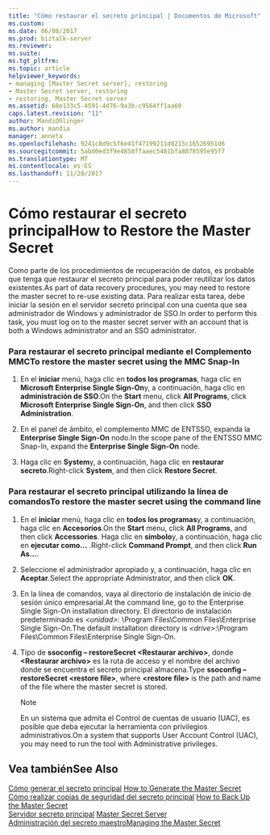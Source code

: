```yaml
---
title: "Cómo restaurar el secreto principal | Documentos de Microsoft"
ms.custom: 
ms.date: 06/08/2017
ms.prod: biztalk-server
ms.reviewer: 
ms.suite: 
ms.tgt_pltfrm: 
ms.topic: article
helpviewer_keywords:
- managing [Master Secret server], restoring
- Master Secret server, restoring
- restoring, Master Secret server
ms.assetid: 68e133c5-4591-4d76-9a3b-c9564ff1aa60
caps.latest.revision: "11"
author: MandiOhlinger
ms.author: mandia
manager: anneta
ms.openlocfilehash: 9241c8d9c5f6e41f47199211d0215c16526951d6
ms.sourcegitcommit: 5abd0ed3f9e4858ffaaec5481bfa8878595e95f7
ms.translationtype: MT
ms.contentlocale: es-ES
ms.lasthandoff: 11/28/2017
---
```

# <a name="how-to-restore-the-master-secret"></a><span data-ttu-id="d6f22-102">Cómo restaurar el secreto principal</span><span class="sxs-lookup"><span data-stu-id="d6f22-102">How to Restore the Master Secret</span></span>
<span data-ttu-id="d6f22-103">Como parte de los procedimientos de recuperación de datos, es probable que tenga que restaurar el secreto principal para poder reutilizar los datos existentes.</span><span class="sxs-lookup"><span data-stu-id="d6f22-103">As part of data recovery procedures, you may need to restore the master secret to re-use existing data.</span></span> <span data-ttu-id="d6f22-104">Para realizar esta tarea, debe iniciar la sesión en el servidor secreto principal con una cuenta que sea administrador de Windows y administrador de SSO.</span><span class="sxs-lookup"><span data-stu-id="d6f22-104">In order to perform this task, you must log on to the master secret server with an account that is both a Windows administrator and an SSO administrator.</span></span>  
  
### <a name="to-restore-the-master-secret-using-the-mmc-snap-in"></a><span data-ttu-id="d6f22-105">Para restaurar el secreto principal mediante el Complemento MMC</span><span class="sxs-lookup"><span data-stu-id="d6f22-105">To restore the master secret using the MMC Snap-In</span></span>  
  
1.  <span data-ttu-id="d6f22-106">En el **iniciar** menú, haga clic en **todos los programas**, haga clic en **Microsoft Enterprise Single Sign-On**y, a continuación, haga clic en **administración de SSO**.</span><span class="sxs-lookup"><span data-stu-id="d6f22-106">On the **Start** menu, click **All Programs**, click **Microsoft Enterprise Single Sign-On**, and then click **SSO Administration**.</span></span>  
  
2.  <span data-ttu-id="d6f22-107">En el panel de ámbito, el complemento MMC de ENTSSO, expanda la **Enterprise Single Sign-On** nodo.</span><span class="sxs-lookup"><span data-stu-id="d6f22-107">In the scope pane of the ENTSSO MMC Snap-In, expand the **Enterprise Single Sign-On** node.</span></span>  
  
3.  <span data-ttu-id="d6f22-108">Haga clic en **System**y, a continuación, haga clic en **restaurar secreto**.</span><span class="sxs-lookup"><span data-stu-id="d6f22-108">Right-click **System**, and then click **Restore Secret**.</span></span>  
  
### <a name="to-restore-the-master-secret-using-the-command-line"></a><span data-ttu-id="d6f22-109">Para restaurar el secreto principal utilizando la línea de comandos</span><span class="sxs-lookup"><span data-stu-id="d6f22-109">To restore the master secret using the command line</span></span>  
  
1.  <span data-ttu-id="d6f22-110">En el **iniciar** menú, haga clic en **todos los programas**y, a continuación, haga clic en **Accesorios**.</span><span class="sxs-lookup"><span data-stu-id="d6f22-110">On the **Start** menu, click **All Programs**, and then click **Accessories**.</span></span> <span data-ttu-id="d6f22-111">Haga clic en **símbolo**y, a continuación, haga clic en **ejecutar como...** .</span><span class="sxs-lookup"><span data-stu-id="d6f22-111">Right-click **Command Prompt**, and then click **Run As…**.</span></span>  
  
2.  <span data-ttu-id="d6f22-112">Seleccione el administrador apropiado y, a continuación, haga clic en **Aceptar**.</span><span class="sxs-lookup"><span data-stu-id="d6f22-112">Select the appropriate Administrator, and then click **OK**.</span></span>  
  
3.  <span data-ttu-id="d6f22-113">En la línea de comandos, vaya al directorio de instalación de inicio de sesión único empresarial.</span><span class="sxs-lookup"><span data-stu-id="d6f22-113">At the command line, go to the Enterprise Single Sign-On installation directory.</span></span> <span data-ttu-id="d6f22-114">El directorio de instalación predeterminado es  *\<unidad\>*: \Program Files\Common Files\Enterprise Single Sign-On.</span><span class="sxs-lookup"><span data-stu-id="d6f22-114">The default installation directory is *\<drive\>*:\Program Files\Common Files\Enterprise Single Sign-On.</span></span>  
  
4.  <span data-ttu-id="d6f22-115">Tipo de **ssoconfig – restoreSecret \<Restaurar archivo\>**, donde  **\<Restaurar archivo\>**  es la ruta de acceso y el nombre del archivo donde se encuentra el secreto principal almacena.</span><span class="sxs-lookup"><span data-stu-id="d6f22-115">Type **ssoconfig –restoreSecret \<restore file\>**, where **\<restore file\>** is the path and name of the file where the master secret is stored.</span></span>  
  
    > [!NOTE]
    >  <span data-ttu-id="d6f22-116">En un sistema que admita el Control de cuentas de usuario (UAC), es posible que deba ejecutar la herramienta con privilegios administrativos.</span><span class="sxs-lookup"><span data-stu-id="d6f22-116">On a system that supports User Account Control (UAC), you may need to run the tool with Administrative privileges.</span></span>  
  
## <a name="see-also"></a><span data-ttu-id="d6f22-117">Vea también</span><span class="sxs-lookup"><span data-stu-id="d6f22-117">See Also</span></span>  
 <span data-ttu-id="d6f22-118">[Cómo generar el secreto principal](../core/how-to-generate-the-master-secret.md) </span><span class="sxs-lookup"><span data-stu-id="d6f22-118">[How to Generate the Master Secret](../core/how-to-generate-the-master-secret.md) </span></span>  
 <span data-ttu-id="d6f22-119">[Cómo realizar copias de seguridad del secreto principal](../core/how-to-back-up-the-master-secret.md) </span><span class="sxs-lookup"><span data-stu-id="d6f22-119">[How to Back Up the Master Secret](../core/how-to-back-up-the-master-secret.md) </span></span>  
 <span data-ttu-id="d6f22-120">[Servidor secreto principal](../core/master-secret-server.md) </span><span class="sxs-lookup"><span data-stu-id="d6f22-120">[Master Secret Server](../core/master-secret-server.md) </span></span>  
 [<span data-ttu-id="d6f22-121">Administración del secreto maestro</span><span class="sxs-lookup"><span data-stu-id="d6f22-121">Managing the Master Secret</span></span>](../core/managing-the-master-secret.md)